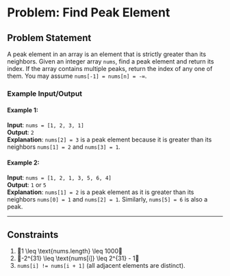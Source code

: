 # Problem: Find Peak Element

## Problem Statement
A peak element in an array is an element that is strictly greater than its neighbors. Given an integer array `nums`, find a peak element and return its index. If the array contains multiple peaks, return the index of any one of them. You may assume `nums[-1] = nums[n] = -∞`.

### Example Input/Output

#### Example 1:
**Input**: `nums = [1, 2, 3, 1]`  
**Output**: `2`  
**Explanation**: `nums[2] = 3` is a peak element because it is greater than its neighbors `nums[1] = 2` and `nums[3] = 1`.

#### Example 2:
**Input**: `nums = [1, 2, 1, 3, 5, 6, 4]`  
**Output**: `1` or `5`  
**Explanation**: `nums[1] = 2` is a peak element as it is greater than its neighbors `nums[0] = 1` and `nums[2] = 1`. Similarly, `nums[5] = 6` is also a peak.

---

## Constraints
1. 1 \leq \text{nums.length} \leq 1000
2. -2^{31} \leq \text{nums[i]} \leq 2^{31} - 1
3. `nums[i] != nums[i + 1]` (all adjacent elements are distinct).
